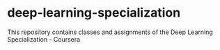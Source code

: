 # deep-learning-specialization
This repository contains classes and assignments of the Deep Learning Specialization - Coursera 
